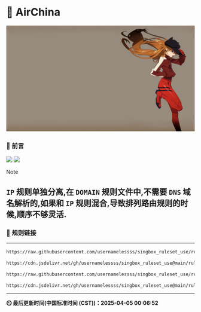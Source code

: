 
# 🧸 AirChina
![](https://raw.githubusercontent.com/usernamelessss/picture-bed/main/images/202504042256831.jpg)
### 📣 前言
![](https://shields.io/badge/-移除重复规则-ff69b4) ![](https://shields.io/badge/-IP&nbsp;规则单独存放不与&nbsp;DOMAIN&nbsp;等混合-green)
> [!NOTE]
**`IP` 规则单独分离,在 `DOMAIN` 规则文件中,不需要 `DNS` 域名解析的,如果和 `IP` 规则混合,导致排列路由规则的时候,顺序不够灵活.**
---

###  🔗 规则链接
---

```url
https://raw.githubusercontent.com/usernamelessss/singbox_ruleset_use/refs/heads/main/rule/AirChina/AirChina_No_IP.json
```

```url
https://cdn.jsdelivr.net/gh/usernamelessss/singbox_ruleset_use@main/rule/AirChina/AirChina_No_IP.json
```

```url
https://raw.githubusercontent.com/usernamelessss/singbox_ruleset_use/refs/heads/main/rule/AirChina/AirChina_No_IP.srs
```

```url
https://cdn.jsdelivr.net/gh/usernamelessss/singbox_ruleset_use@main/rule/AirChina/AirChina_No_IP.srs
```

---
**⏲️ 最后更新时间(中国标准时间 (CST))：2025-04-05 00:06:52**